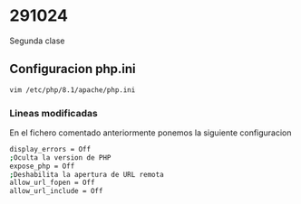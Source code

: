 # 291024

Segunda clase

## Configuracion php.ini

```bash
vim /etc/php/8.1/apache/php.ini
```

### Lineas modificadas

En el fichero comentado anteriormente ponemos la siguiente configuracion

```bash
display_errors = Off
;Oculta la version de PHP
expose_php = Off
;Deshabilita la apertura de URL remota
allow_url_fopen = Off
allow_url_include = Off
```
